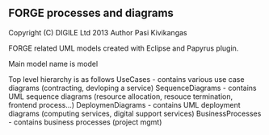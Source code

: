
## FORGE processes and diagrams

Copyright (C) DIGILE Ltd 2013
Author Pasi Kivikangas

FORGE related UML models created with Eclipse and Papyrus plugin.

Main model name is model

Top level hierarchy is as follows
UseCases - contains various use case diagrams (contracting, devloping a service)
SequenceDiagrams - contains UML sequence diagrams (resource allocation, resouce termination, frontend process...)
DeploymenDiagrams - contains UML deployment diagrams (computing services, digital support services)
BusinessProcesses - contains business processes (project mgmt)

